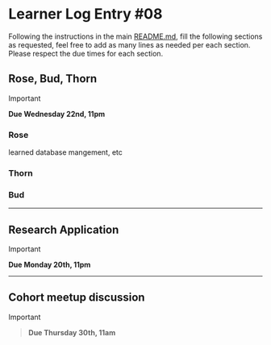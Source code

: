 # Learner Log Entry #08

Following the instructions in the main [README.md](README.md/#entries-instructions), fill the following sections as requested, feel free to add as many lines as needed per each section. Please respect the due times for each section.

## Rose, Bud, Thorn

> [!IMPORTANT]
> **Due Wednesday 22nd, 11pm**

### Rose
learned database mangement, etc 

### Thorn


### Bud


---

## Research Application

> [!IMPORTANT]
> **Due Monday 20th, 11pm**


---

## Cohort meetup discussion

> [!IMPORTANT]

> **Due Thursday 30th, 11am**
